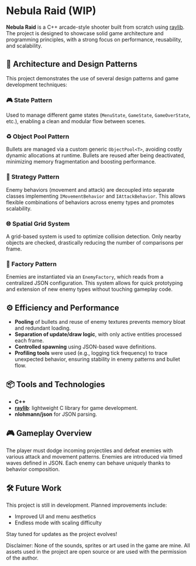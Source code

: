 # Nebula Raid (WIP)

**Nebula Raid** is a C++ arcade-style shooter built from scratch using [raylib](https://www.raylib.com/). The project is designed to showcase solid game architecture and programming principles, with a strong focus on performance, reusability, and scalability.

## 🧠 Architecture and Design Patterns

This project demonstrates the use of several design patterns and game development techniques:

### 🎮 State Pattern
Used to manage different game states (`MenuState`, `GameState`, `GameOverState`, etc.), enabling a clean and modular flow between scenes.

### ♻️ Object Pool Pattern
Bullets are managed via a custom generic `ObjectPool<T>`, avoiding costly dynamic allocations at runtime. Bullets are reused after being deactivated, minimizing memory fragmentation and boosting performance.

### 🧱 Strategy Pattern
Enemy behaviors (movement and attack) are decoupled into separate classes implementing `IMovementBehavior` and `IAttackBehavior`. This allows flexible combinations of behaviors across enemy types and promotes scalability.

### 🌐 Spatial Grid System
A grid-based system is used to optimize collision detection. Only nearby objects are checked, drastically reducing the number of comparisons per frame.

### 🧩 Factory Pattern
Enemies are instantiated via an `EnemyFactory`, which reads from a centralized JSON configuration. This system allows for quick prototyping and extension of new enemy types without touching gameplay code.

## ⚙️ Efficiency and Performance
- **Pooling** of bullets and reuse of enemy textures prevents memory bloat and redundant loading.
- **Separation of update/draw logic**, with only active entities processed each frame.
- **Controlled spawning** using JSON-based wave definitions.
- **Profiling tools** were used (e.g., logging tick frequency) to trace unexpected behavior, ensuring stability in enemy patterns and bullet flow.

## 📦 Tools and Technologies

- **C++**
- **[raylib](https://www.raylib.com/)**: lightweight C library for game development.
- **nlohmann/json** for JSON parsing.

## 🎮 Gameplay Overview

The player must dodge incoming projectiles and defeat enemies with various attack and movement patterns. Enemies are introduced via timed waves defined in JSON. Each enemy can behave uniquely thanks to behavior composition.

## 🛠️ Future Work
This project is still in development. Planned improvements include:
- Improved UI and menu aesthetics
- Endless mode with scaling difficulty

Stay tuned for updates as the project evolves!

Disclaimer: None of the sounds, sprites or art used in the game are mine. All assets used in the project are open source or are used with the permission of the author.
